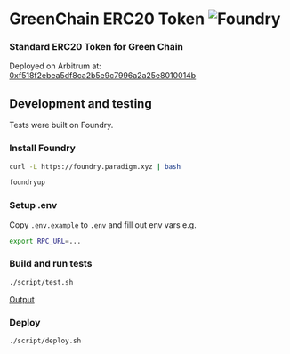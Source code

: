 # GreenChain ERC20 Token ![Foundry](https://github.com/greenchaincapital/GreenChain/actions/workflows/test.yml/badge.svg)

### Standard ERC20 Token for Green Chain

Deployed on Arbitrum at: [0xf518f2ebea5df8ca2b5e9c7996a2a25e8010014b](https://arbiscan.io/address/0xf518f2ebea5df8ca2b5e9c7996a2a25e8010014b)

## Development and testing

Tests were built on Foundry.

### Install Foundry
```bash
curl -L https://foundry.paradigm.xyz | bash
```
```bash
foundryup
```

### Setup .env
Copy `.env.example` to `.env` and fill out env vars e.g.
```bash
export RPC_URL=...
```

### Build and run tests
```bash
./script/test.sh
```
[Output](docs/test-results.md)

### Deploy
```bash
./script/deploy.sh
```